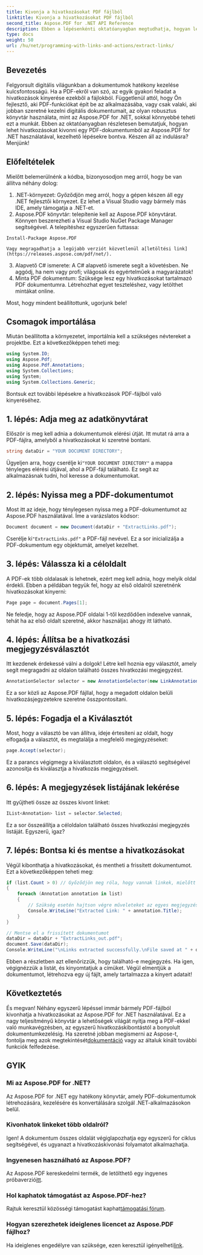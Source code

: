 ```yaml
---
title: Kivonja a hivatkozásokat PDF fájlból
linktitle: Kivonja a hivatkozásokat PDF fájlból
second_title: Aspose.PDF for .NET API Reference
description: Ebben a lépésenkénti oktatóanyagban megtudhatja, hogyan lehet egyszerűen kivonni hivatkozásokat PDF-fájlokból az Aspose.PDF for .NET segítségével.
type: docs
weight: 50
url: /hu/net/programming-with-links-and-actions/extract-links/
---
```

## Bevezetés

Felgyorsult digitális világunkban a dokumentumok hatékony kezelése kulcsfontosságú. Ha a PDF-ekről van szó, az egyik gyakori feladat a hivatkozások kinyerése ezekből a fájlokból. Függetlenül attól, hogy Ön fejlesztő, aki PDF-funkciókat épít be az alkalmazásába, vagy csak valaki, aki jobban szeretné kezelni digitális dokumentumait, az olyan robusztus könyvtár használata, mint az Aspose.PDF for .NET, sokkal könnyebbé teheti ezt a munkát. Ebben az oktatóanyagban részletesen bemutatjuk, hogyan lehet hivatkozásokat kivonni egy PDF-dokumentumból az Aspose.PDF for .NET használatával, kezelhető lépésekre bontva. Készen áll az indulásra? Menjünk!

## Előfeltételek

Mielőtt belemerülnénk a kódba, bizonyosodjon meg arról, hogy be van állítva néhány dolog:

1. .NET-környezet: Győződjön meg arról, hogy a gépen készen áll egy .NET fejlesztői környezet. Ez lehet a Visual Studio vagy bármely más IDE, amely támogatja a .NET-et.
2. Aspose.PDF könyvtár: telepítenie kell az Aspose.PDF könyvtárat. Könnyen beszerezheti a Visual Studio NuGet Package Manager segítségével. A telepítéshez egyszerűen futtassa:
```
Install-Package Aspose.PDF
```
    Vagy megragadhatja a legújabb verziót közvetlenül a[letöltési link](https://releases.aspose.com/pdf/net/).
3. Alapvető C# ismerete: A C# alapvető ismerete segít a követésben. Ne aggódj, ha nem vagy profi; világosak és egyértelműek a magyarázatok!
4. Minta PDF dokumentum: Szüksége lesz egy hivatkozásokat tartalmazó PDF dokumentumra. Létrehozhat egyet teszteléshez, vagy letölthet mintákat online.

Most, hogy mindent beállítottunk, ugorjunk bele!

## Csomagok importálása

Miután beállította a környezetet, importálnia kell a szükséges névtereket a projektbe. Ezt a következőképpen teheti meg:

```csharp
using System.IO;
using Aspose.Pdf;
using Aspose.Pdf.Annotations;
using System.Collections;
using System;
using System.Collections.Generic;
```

Bontsuk ezt további lépésekre a hivatkozások PDF-fájlból való kinyeréséhez.

## 1. lépés: Adja meg az adatkönyvtárat

Először is meg kell adnia a dokumentumok elérési útját. Itt mutat rá arra a PDF-fájlra, amelyből a hivatkozásokat ki szeretné bontani. 

```csharp
string dataDir = "YOUR DOCUMENT DIRECTORY";
```

 Ügyeljen arra, hogy cserélje ki`"YOUR DOCUMENT DIRECTORY"` a mappa tényleges elérési útjával, ahol a PDF-fájl található. Ez segít az alkalmazásnak tudni, hol keresse a dokumentumokat.

## 2. lépés: Nyissa meg a PDF-dokumentumot

Most itt az ideje, hogy ténylegesen nyissa meg a PDF-dokumentumot az Aspose.PDF használatával. Íme a varázslatos kódsor:

```csharp
Document document = new Document(dataDir + "ExtractLinks.pdf");
```

 Cserélje ki`"ExtractLinks.pdf"` a PDF-fájl nevével. Ez a sor inicializálja a PDF-dokumentum egy objektumát, amelyet kezelhet.

## 3. lépés: Válassza ki a céloldalt

A PDF-ek több oldalasak is lehetnek, ezért meg kell adnia, hogy melyik oldal érdekli. Ebben a példában tegyük fel, hogy az első oldalról szeretnénk hivatkozásokat kinyerni:

```csharp
Page page = document.Pages[1];
```

 Ne feledje, hogy az Aspose.PDF oldalai 1-től kezdődően indexelve vannak, tehát ha az első oldalt szeretné, akkor használja`1` ahogy itt látható.

## 4. lépés: Állítsa be a hivatkozási megjegyzésválasztót

Itt kezdenek érdekessé válni a dolgok! Létre kell hoznia egy választót, amely segít megragadni az oldalon található összes hivatkozási megjegyzést.

```csharp
AnnotationSelector selector = new AnnotationSelector(new LinkAnnotation(page, Aspose.Pdf.Rectangle.Trivial));
```

Ez a sor közli az Aspose.PDF fájllal, hogy a megadott oldalon belüli hivatkozásjegyzetekre szeretne összpontosítani.

## 5. lépés: Fogadja el a Kiválasztót

Most, hogy a választó be van állítva, ideje értesíteni az oldalt, hogy elfogadja a választót, és megtalálja a megfelelő megjegyzéseket:

```csharp
page.Accept(selector);
```

Ez a parancs végigmegy a kiválasztott oldalon, és a választó segítségével azonosítja és kiválasztja a hivatkozás megjegyzéseit.

## 6. lépés: A megjegyzések listájának lekérése

Itt gyűjtheti össze az összes kivont linket:

```csharp
IList<Annotation> list = selector.Selected;
```

Ez a sor összeállítja a céloldalon található összes hivatkozási megjegyzés listáját. Egyszerű, igaz?

## 7. lépés: Bontsa ki és mentse a hivatkozásokat

Végül kibonthatja a hivatkozásokat, és mentheti a frissített dokumentumot. Ezt a következőképpen teheti meg:

```csharp
if (list.Count > 0) // Győződjön meg róla, hogy vannak linkek, mielőtt megpróbálná elérni őket
{
    foreach (Annotation annotation in list)
    {
        // Szükség esetén hajtson végre műveleteket az egyes megjegyzéseken
        Console.WriteLine("Extracted Link: " + annotation.Title);
    }
}

// Mentse el a frissített dokumentumot
dataDir = dataDir + "ExtractLinks_out.pdf";
document.Save(dataDir);
Console.WriteLine("\nLinks extracted successfully.\nFile saved at " + dataDir);
```

Ebben a részletben azt ellenőrizzük, hogy található-e megjegyzés. Ha igen, végignézzük a listát, és kinyomtatjuk a címüket. Végül elmentjük a dokumentumot, létrehozva egy új fájlt, amely tartalmazza a kinyert adatait!

## Következtetés

 És megvan! Néhány egyszerű lépéssel immár bármely PDF-fájlból kivonhatja a hivatkozásokat az Aspose.PDF for .NET használatával. Ez a nagy teljesítményű könyvtár a lehetőségek világát nyitja meg a PDF-ekkel való munkavégzésben, az egyszerű hivatkozáskibontástól a bonyolult dokumentumkezelésig. Ha szeretné jobban megismerni az Aspose-t, fontolja meg azok megtekintését[dokumentáció](https://reference.aspose.com/pdf/net/) vagy az általuk kínált további funkciók felfedezése.

## GYIK

### Mi az Aspose.PDF for .NET?
Az Aspose.PDF for .NET egy hatékony könyvtár, amely PDF-dokumentumok létrehozására, kezelésére és konvertálására szolgál .NET-alkalmazásokon belül.

### Kivonhatok linkeket több oldalról?
Igen! A dokumentum összes oldalát végiglapozhatja egy egyszerű for ciklus segítségével, és ugyanazt a hivatkozáskivonási folyamatot alkalmazhatja.

### Ingyenesen használható az Aspose.PDF?
Az Aspose.PDF kereskedelmi termék, de letölthető egy ingyenes próbaverzió[itt](https://releases.aspose.com/).

### Hol kaphatok támogatást az Aspose.PDF-hez?
 Rajtuk keresztül közösségi támogatást kaphat[támogatási fórum](https://forum.aspose.com/c/pdf/10).

### Hogyan szerezhetek ideiglenes licencet az Aspose.PDF fájlhoz?
 Ha ideiglenes engedélyre van szüksége, ezen keresztül igényelheti[link](https://purchase.aspose.com/temporary-license/).
